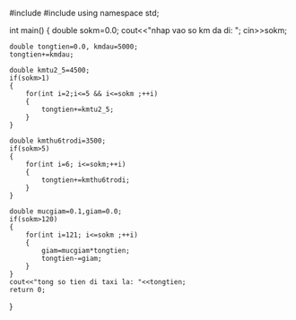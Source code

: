 #include <iostream>
#include <cmath>
using namespace std;

int main()
{
	double sokm=0.0;
	cout<<"nhap vao so km da di: ";
	cin>>sokm;
	
	double tongtien=0.0, kmdau=5000;
	tongtien+=kmdau;
	
	double kmtu2_5=4500;
	if(sokm>1)
	{
		for(int i=2;i<=5 && i<=sokm ;++i)
		{
			tongtien+=kmtu2_5;
		}
	}
	
	double kmthu6trodi=3500;
	if(sokm>5)
	{
		for(int i=6; i<=sokm;++i)
		{
			tongtien+=kmthu6trodi;
		}
	}
	
	double mucgiam=0.1,giam=0.0;
	if(sokm>120)
	{
		for(int i=121; i<=sokm ;++i)
		{
			giam=mucgiam*tongtien;
			tongtien-=giam;
		}
	}
	cout<<"tong so tien di taxi la: "<<tongtien;
	return 0;
}
